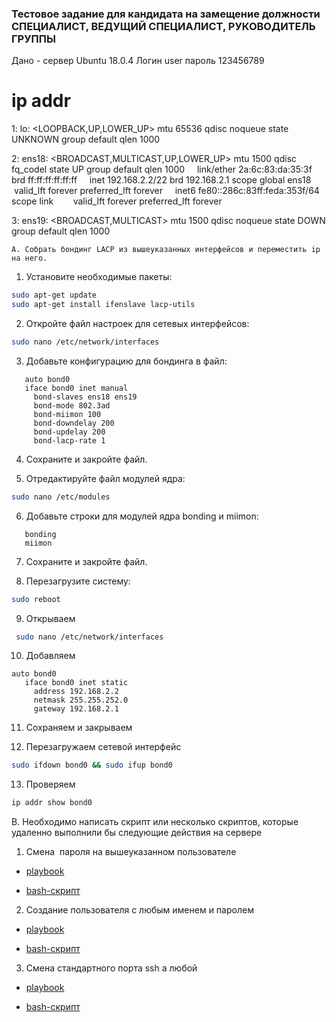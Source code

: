 ### Тестовое задание для кандидата на замещение должности СПЕЦИАЛИСТ, ВЕДУЩИЙ СПЕЦИАЛИСТ, РУКОВОДИТЕЛЬ ГРУППЫ


Дано - сервер Ubuntu 18.0.4
Логин user пароль 123456789

# ip addr
1: lo: <LOOPBACK,UP,LOWER_UP> mtu 65536 qdisc noqueue state UNKNOWN group default qlen 1000

2: ens18: <BROADCAST,MULTICAST,UP,LOWER_UP> mtu 1500 qdisc fq_codel state UP group default qlen 1000
    link/ether 2a:6c:83:da:35:3f brd ff:ff:ff:ff:ff:ff
    inet 192.168.2.2/22 brd 192.168.2.1 scope global ens18
       valid_lft forever preferred_lft forever
    inet6 fe80::286c:83ff:feda:353f/64 scope link
       valid_lft forever preferred_lft forever

3: ens19: <BROADCAST,MULTICAST> mtu 1500 qdisc noqueue state DOWN group default qlen 1000

    A. Собрать бондинг LACP из вышеуказанных интерфейсов и переместить ip на него.


1. Установите необходимые пакеты:

```bash
sudo apt-get update
sudo apt-get install ifenslave lacp-utils
```  

2. Откройте файл настроек для сетевых интерфейсов:

```bash
sudo nano /etc/network/interfaces
```

3. Добавьте конфигурацию для бондинга в файл:
   
```
   auto bond0
   iface bond0 inet manual
     bond-slaves ens18 ens19
     bond-mode 802.3ad
     bond-miimon 100
     bond-downdelay 200
     bond-updelay 200
     bond-lacp-rate 1
```   

4. Сохраните и закройте файл.

5. Отредактируйте файл модулей ядра:

```bash
sudo nano /etc/modules
```   

6. Добавьте строки для модулей ядра bonding и miimon:
   
```
   bonding
   miimon
```

7. Сохраните и закройте файл.

8. Перезагрузите систему:

```bash
sudo reboot
```

9. Открываем 

```bash
 sudo nano /etc/network/interfaces
```

10. Добавляем 

```
auto bond0
   iface bond0 inet static
     address 192.168.2.2
     netmask 255.255.252.0
     gateway 192.168.2.1
```

11. Сохраняем и закрываем

12. Перезагружаем сетевой интерфейс

```bash
sudo ifdown bond0 && sudo ifup bond0
```
13. Проверяем

```bash
ip addr show bond0
```

В. Необходимо написать скрипт или несколько скриптов, которые удаленно выполнили бы следующие действия на сервере
        
1. Смена  пароля на вышеуказанном пользователе 

- [playbook](./pass.yml) 

- [bash-скрипт](./pass.sh)

2. Создание пользователя с любым именем и паролем

- [playbook](./user.yml) 

- [bash-скрипт](./user.sh)

3. Смена стандартного порта ssh а любой

- [playbook](./ssh.yml) 

- [bash-скрипт](./ssh.sh)